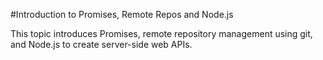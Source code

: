 #Introduction to Promises, Remote Repos and Node.js

This topic introduces Promises, remote repository management using git, and Node.js to create server-side web APIs.
